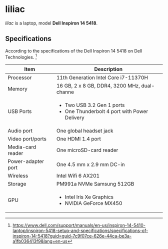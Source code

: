 # liliac

_lilac_ is a laptop, model **Dell Inspiron 14 5418**.

## Specifications

According to the specifications of the Dell Inspiron 14 5418 on Dell Technologies. [^1]

| Item               | Description                                                                                   |
|--------------------|-----------------------------------------------------------------------------------------------|
| Processor          | 11th Generation Intel Core i7-11370H                                                          |
| Memory             | 16 GB, 2 x 8 GB, DDR4, 3200 MHz, dual-channe                                                  |
| USB Ports          | <ul><li>Two USB 3.2 Gen 1 ports</li><li>One Thunderbolt 4 port with Power Delivery </li></ul> |
| Audio port         | One global headset jack                                                                       |
| Video port/ports   | One HDMI 1.4 port                                                                             |
| Media-card reader  | One microSD-card reader                                                                       |
| Power-adapter port | One 4.5 mm x 2.9 mm DC-in                                                                     |
| Wireless           | Intel Wifi 6 AX201                                                                            |
| Storage            | PM991a NVMe Samsung 512GB                                                                     |
| GPU                | <ul><li>Intel Iris Xe Graphics </li><li>NVIDIA GeForce MX450</li></ul>                        |

[^1]: https://www.dell.com/support/manuals/en-us/inspiron-14-5410-laptop/inspiron-5418-setup-and-specifications/specifications-of-inspiron-14-5418?guid=guid-7c9f07ce-626e-44ca-be3a-a1fb036413f9&lang=en-us
